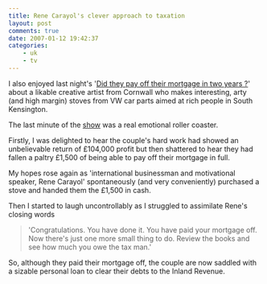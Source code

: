 ```yaml
---
title: Rene Carayol's clever approach to taxation
layout: post
comments: true
date: 2007-01-12 19:42:37
categories:
    - uk
    - tv
---
```

I also enjoyed last night's 
'[Did they pay off their mortgage in two years ?](http://www.bbc.co.uk/pressoffice/proginfo/tv/wk2/unplaced.shtml#unplaced_mortgage)'
about a likable creative artist from Cornwall who makes interesting,
arty (and high margin) stoves from VW car parts aimed at rich people
in South Kensington.

The last minute of the
[show](http://www.nbrightside.com/blog/2006/01/20/recursive-financial-advice-from-the-bbc/)
was a real emotional roller coaster.

Firstly, I was delighted to hear the couple's hard work had showed an
unbelievable return of &pound;104,000 profit but then shattered to
hear they had fallen a paltry &pound;1,500 of being able to pay off
their mortgage in full.

My hopes rose again as 'international businessman and motivational
speaker, Rene Carayol' spontaneously (and very conveniently) purchased
a stove and handed them the &pound;1,500 in cash.

Then I started to laugh uncontrollably as I struggled to assimilate
Rene's closing words

> 'Congratulations. You have done it. You have paid your mortgage off.
> Now there's just one more small thing to do. Review the books and
> see how much you owe the tax man.'

So, although they paid their mortgage off, the couple are now saddled
with a sizable personal loan to clear their debts to the Inland
Revenue.
